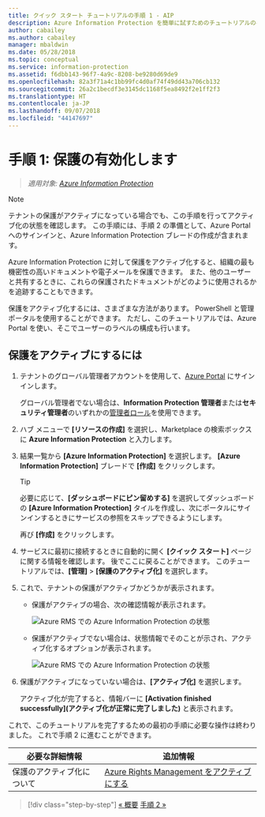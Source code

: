 ```yaml
---
title: クイック スタート チュートリアルの手順 1 - AIP
description: Azure Information Protection を簡単に試すためのチュートリアルの手順 1 - 保護サービスの有効化。
author: cabailey
ms.author: cabailey
manager: mbaldwin
ms.date: 05/28/2018
ms.topic: conceptual
ms.service: information-protection
ms.assetid: f6dbb143-96f7-4a9c-8208-be9280d69de9
ms.openlocfilehash: 82a3f71a4c1bb99fc4d0af74f49dd43a706cb132
ms.sourcegitcommit: 26a2c1becdf3e3145dc1168f5ea8492f2e1ff2f3
ms.translationtype: HT
ms.contentlocale: ja-JP
ms.lasthandoff: 09/07/2018
ms.locfileid: "44147697"
---
```

# <a name="step-1-activate-protection"></a>手順 1: 保護の有効化します
 
>*適用対象: [Azure Information Protection](https://azure.microsoft.com/pricing/details/information-protection)*

> [!NOTE]
>テナントの保護がアクティブになっている場合でも、この手順を行ってアクティブ化の状態を確認します。 この手順には、手順 2 の準備として、Azure Portal へのサインインと、Azure Information Protection ブレードの作成が含まれます。

Azure Information Protection に対して保護をアクティブ化すると、組織の最も機密性の高いドキュメントや電子メールを保護できます。 また、他のユーザーと共有するときに、これらの保護されたドキュメントがどのように使用されるかを追跡することもできます。 

保護をアクティブ化するには、さまざまな方法があります。 PowerShell と管理ポータルを使用することができます。 ただし、このチュートリアルでは、Azure Portal を使い、そこでユーザーのラベルの構成も行います。 

## <a name="to-activate-protection"></a>保護をアクティブにするには

1. テナントのグローバル管理者アカウントを使用して、[Azure Portal](https://portal.azure.com) にサインインします。 
    
    グローバル管理者でない場合は、**Information Protection 管理者**または**セキュリティ管理者**のいずれかの[管理者ロール](/azure/active-directory/active-directory-assign-admin-roles-azure-portal)を使用できます。

2. ハブ メニューで **[リソースの作成]** を選択し、Marketplace の検索ボックスに **Azure Information Protection** と入力します。 
    
3. 結果一覧から **[Azure Information Protection]** を選択します。 **[Azure Information Protection]** ブレードで **[作成]** をクリックします。
    
    > [!TIP] 
    > 必要に応じて、**[ダッシュボードにピン留めする]** を選択してダッシュボードの **[Azure Information Protection]** タイルを作成し、次にポータルにサインインするときにサービスの参照をスキップできるようにします。
    
    再び **[作成]** をクリックします。

4. サービスに最初に接続するときに自動的に開く **[クイック スタート]** ページに関する情報を確認します。 後でここに戻ることができます。 このチュートリアルでは、**[管理]** > **[保護のアクティブ化]** を選択します。 

5. これで、テナントの保護がアクティブかどうかが表示されます。 
    
    - 保護がアクティブの場合、次の確認情報が表示されます。
        
        ![Azure RMS での Azure Information Protection の状態](./media/info-protect-azurerms-activated.png)
        
    - 保護がアクティブでない場合は、状態情報でそのことが示され、アクティブ化するオプションが表示されます。
        
        ![Azure RMS での Azure Information Protection の状態](./media/info-protect-azurerms-deactivated.png)

6. 保護がアクティブになっていない場合は、**[アクティブ化]** を選択します。 

    アクティブ化が完了すると、情報バーに **[Activation finished successfully]\(アクティブ化が正常に完了しました\)** と表示されます。

これで、このチュートリアルを完了するための最初の手順に必要な操作は終わりました。 これで手順 2 に進むことができます。

|必要な詳細情報|追加情報|
|--------------------------------|--------------------------|
|保護のアクティブ化について|[Azure Rights Management をアクティブにする](activate-service.md)|


>[!div class="step-by-step"]
[&#171; 概要](infoprotect-quick-start-tutorial.md)
[手順 2 &#187;](infoprotect-tutorial-step2.md)

